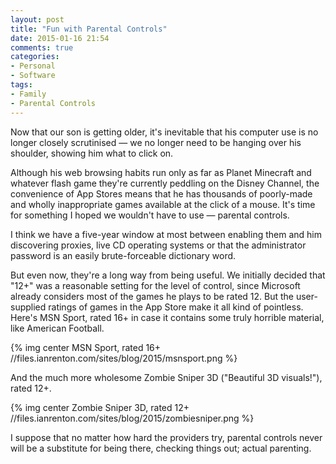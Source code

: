 ```yaml
---
layout: post
title: "Fun with Parental Controls"
date: 2015-01-16 21:54
comments: true
categories: 
- Personal
- Software
tags:
- Family
- Parental Controls
---
```


Now that our son is getting older, it's inevitable that his computer use is no longer closely scrutinised &mdash; we no longer need to be hanging over his shoulder, showing him what to click on.

Although his web browsing habits run only as far as Planet Minecraft and whatever flash game they're currently peddling on the Disney Channel, the convenience of App Stores means that he has thousands of poorly-made and wholly inappropriate games available at the click of a mouse. It's time for something I hoped we wouldn't have to use &mdash; parental controls.

I think we have a five-year window at most between enabling them and him discovering proxies, live CD operating systems or that the administrator password is an easily brute-forceable dictionary word.

But even now, they're a long way from being useful. We initially decided that "12+" was a reasonable setting for the level of control, since Microsoft already considers most of the games he plays to be rated 12. But the user-supplied ratings of games in the App Store make it all kind of pointless. Here's MSN Sport, rated 16+ in case it contains some truly horrible material, like American Football.

{% img center MSN Sport, rated 16+ //files.ianrenton.com/sites/blog/2015/msnsport.png %}

And the much more wholesome Zombie Sniper 3D ("Beautiful 3D visuals!"), rated 12+.

{% img center Zombie Sniper 3D, rated 12+ //files.ianrenton.com/sites/blog/2015/zombiesniper.png %}

I suppose that no matter how hard the providers try, parental controls never will be a substitute for being there, checking things out; actual parenting.
